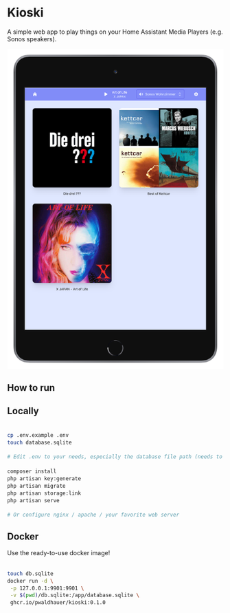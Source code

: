 # Kioski

A simple web app to play things on your Home Assistant Media Players (e.g. Sonos speakers).

![screenshot.png](screenshot.png)

## How to run

## Locally

```bash

cp .env.example .env
touch database.sqlite

# Edit .env to your needs, especially the database file path (needs to be absolute)

composer install
php artisan key:generate
php artisan migrate
php artisan storage:link
php artisan serve

# Or configure nginx / apache / your favorite web server

```

## Docker

Use the ready-to-use docker image!

```bash

touch db.sqlite
docker run -d \
 -p 127.0.0.1:9901:9901 \
 -v $(pwd)/db.sqlite:/app/database.sqlite \
 ghcr.io/pwaldhauer/kioski:0.1.0
 
```
